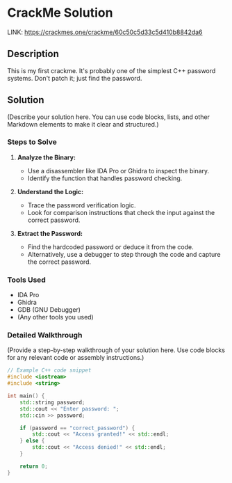 # CrackMe Solution
LINK: https://crackmes.one/crackme/60c50c5d33c5d410b8842da6

## Description

This is my first crackme. It's probably one of the simplest C++ password systems. Don't patch it; just find the password.

## Solution

(Describe your solution here. You can use code blocks, lists, and other Markdown elements to make it clear and structured.)

### Steps to Solve

1. **Analyze the Binary:**
   - Use a disassembler like IDA Pro or Ghidra to inspect the binary.
   - Identify the function that handles password checking.

2. **Understand the Logic:**
   - Trace the password verification logic.
   - Look for comparison instructions that check the input against the correct password.

3. **Extract the Password:**
   - Find the hardcoded password or deduce it from the code.
   - Alternatively, use a debugger to step through the code and capture the correct password.

### Tools Used

- IDA Pro
- Ghidra
- GDB (GNU Debugger)
- (Any other tools you used)

### Detailed Walkthrough

(Provide a step-by-step walkthrough of your solution here. Use code blocks for any relevant code or assembly instructions.)

```cpp
// Example C++ code snippet
#include <iostream>
#include <string>

int main() {
    std::string password;
    std::cout << "Enter password: ";
    std::cin >> password;

    if (password == "correct_password") {
        std::cout << "Access granted!" << std::endl;
    } else {
        std::cout << "Access denied!" << std::endl;
    }

    return 0;
}
